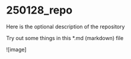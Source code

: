 # 250128_repo
Here is the optional description of the repository

Try out some things in this *.md (markdown) file

![image]
